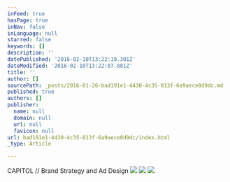 ```yaml
---
inFeed: true
hasPage: true
inNav: false
inLanguage: null
starred: false
keywords: []
description: ''
datePublished: '2016-02-10T13:22:10.301Z'
dateModified: '2016-02-10T13:22:07.881Z'
title: ''
author: []
sourcePath: _posts/2016-01-26-bad191e1-4430-4c35-813f-6a9aece8d9dc.md
published: true
authors: []
publisher:
  name: null
  domain: null
  url: null
  favicon: null
url: bad191e1-4430-4c35-813f-6a9aece8d9dc/index.html
_type: Article

---
```

CAPITOL // Brand Strategy and Ad Design
![](https://s3-us-west-2.amazonaws.com/the-grid-img/p/d762473a36331a3563f5b89bbaa9875891a098af.jpg)
![](https://s3-us-west-2.amazonaws.com/the-grid-img/p/17859e25977672d35a56d4cec5fa7bc33057d4f1.jpg)
![](https://s3-us-west-2.amazonaws.com/the-grid-img/p/2c8a9921f7b25e1b6c699b38339adeeb79e3e429.jpg)